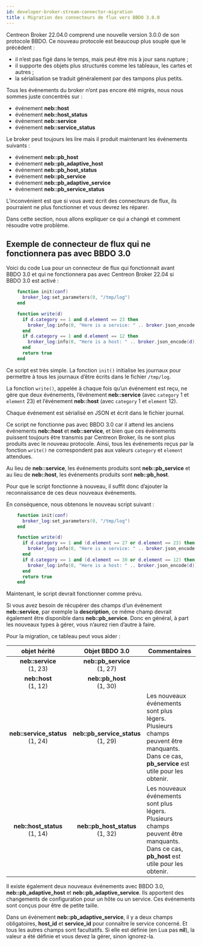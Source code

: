 ```yaml
---
id: developer-broker-stream-connector-migration
title : Migration des connecteurs de flux vers BBDO 3.0.0
---
```


Centreon Broker 22.04.0 comprend une nouvelle version 3.0.0 de son protocole BBDO. Ce nouveau protocole est beaucoup plus souple que le précédent :

* il n’est pas figé dans le temps, mais peut être mis à jour sans rupture ;
* il supporte des objets plus structurés comme les tableaux, les cartes et autres ;
* la sérialisation se traduit généralement par des tampons plus petits.

Tous les événements du broker n’ont pas encore été migrés, nous nous sommes juste concentrés sur :

* événement **neb::host**
* événement **neb::host\_status**
* événement **neb::service**
* événement **neb::service\_status**

Le broker peut toujours les lire mais il produit maintenant les événements suivants :

* événement **neb::pb\_host**
* événement **neb::pb\_adaptive\_host**
* événement **neb::pb\_host\_status**
* événement **neb::pb\_service**
* événement **neb::pb\_adaptive\_service**
* événement **neb::pb\_service\_status**

L’inconvénient est que si vous avez écrit des connecteurs de flux, ils pourraient ne plus fonctionner et vous devrez les réparer.

Dans cette section, nous allons expliquer ce qui a changé et comment résoudre votre problème.

## Exemple de connecteur de flux qui ne fonctionnera pas avec BBDO 3.0

Voici du code Lua pour un connecteur de flux qui fonctionnait avant BBDO 3.0 et qui ne fonctionnera pas avec Centreon Broker 22.04 si BBDO 3.0 est activé :

```LUA
    function init(conf)
      broker_log:set_parameters(0, "/tmp/log")
    end

    function write(d)
      if d.category == 1 and d.element == 23 then
        broker_log:info(0, "Here is a service: " .. broker.json_encode(d))
      end
      if d.category == 1 and d.element == 12 then
        broker_log:info(0, "Here is a host: " .. broker.json_encode(d))
      end
      return true
    end
```

Ce script est très simple. La fonction `init()` initialise les journaux pour permettre à tous les journaux d’être écrits dans le fichier `/tmp/log`.

La fonction `write()`, appelée à chaque fois qu’un événement est reçu, ne gère que deux événements, l’événement **neb::service** (avec `category` 1 et `element` 23) et l’événement **neb::host** (avec `category` 1 et `element` 12).

Chaque événement est sérialisé en JSON et écrit dans le fichier journal.

Ce script ne fonctionne pas avec BBDO 3.0 car il attend les anciens événements **neb::host** et **neb::service**, et bien que ces événements puissent toujours être transmis par Centreon Broker, ils ne sont plus produits avec le nouveau protocole. Ainsi, tous les événements reçus par la fonction `write()` ne correspondent pas aux valeurs `category` et `element` attendues.

Au lieu de **neb::service**, les événements produits sont **neb::pb\_service** et au lieu de **neb::host**, les événements produits sont **neb::pb\_host**.

Pour que le script fonctionne à nouveau, il suffit donc d’ajouter la reconnaissance de ces deux nouveaux événements.

En conséquence, nous obtenons le nouveau script suivant :

```LUA
    function init(conf)
      broker_log:set_parameters(0, "/tmp/log")
    end

    function write(d)
      if d.category == 1 and (d.element == 27 or d.element == 23) then
        broker_log:info(0, "Here is a service: " .. broker.json_encode(d))
      end
      if d.category == 1 and (d.element == 30 or d.element == 12) then
        broker_log:info(0, "Here is a host: " .. broker.json_encode(d))
      end
      return true
    end
```

Maintenant, le script devrait fonctionner comme prévu.

Si vous avez besoin de récupérer des champs d’un événement **neb::service**, par exemple la **description**, ce même champ devrait également être disponible dans **neb::pb\_service**. Donc en général, à part les nouveaux types à gérer, vous n’aurez rien d’autre à faire.

Pour la migration, ce tableau peut vous aider :

| **objet hérité**| **Objet BBDO 3.0**| **Commentaires**
|:----------:|:----------:|----------
| **neb::service** <br/> (1, 23)| **neb::pb\_service** <br/> (1, 27)| 
| **neb::host** <br/> (1, 12)| **neb::pb\_host** <br/> (1, 30)| 
| **neb::service\_status** <br/> (1, 24)| **neb::pb\_service\_status** <br/> (1, 29)| Les nouveaux événements sont plus légers. Plusieurs champs peuvent être manquants. Dans ce cas, **pb\_service** est utile pour les obtenir.
| **neb::host\_status** <br/> (1, 14)| **neb::pb\_host\_status** <br/> (1, 32)| Les nouveaux événements sont plus légers. Plusieurs champs peuvent être manquants. Dans ce cas, **pb\_host** est utile pour les obtenir.

Il existe également deux nouveaux événements avec BBDO 3.0, **neb::pb\_adaptive\_host** et **neb::pb\_adaptive\_service**. Ils apportent des changements de configuration pour un hôte ou un service. Ces événements sont conçus pour être de petite taille.

Dans un événement **neb::pb\_adaptive\_service**, il y a deux champs obligatoires, **host\_id** et **service\_id** pour connaître le service concerné. Et tous les autres champs sont facultatifs. Si elle est définie (en Lua pas **nil**), la valeur a été définie et vous devez la gérer, sinon ignorez-la.